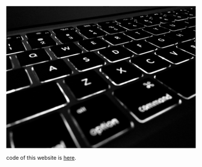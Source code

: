 <div>
<img src='./black.jpg'title='click to see this website' href='https://www.google.com' rel='noopener noreferrer' target='__blank'/>
<p>code of this website is <a href='google.com'>here</a>.</p>
</div>